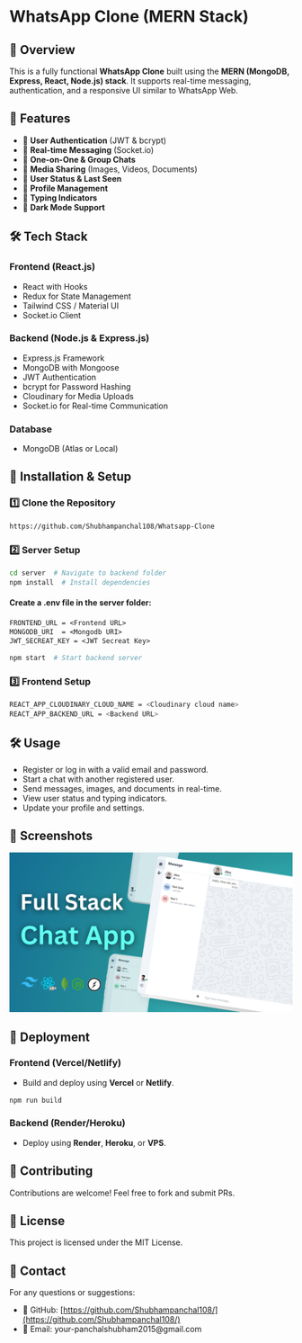 ﻿# WhatsApp Clone (MERN Stack)

## 📌 Overview

This is a fully functional **WhatsApp Clone** built using the **MERN (MongoDB, Express, React, Node.js) stack**. It supports real-time messaging, authentication, and a responsive UI similar to WhatsApp Web.

## 🚀 Features

- 🔹 **User Authentication** (JWT & bcrypt)
- 🔹 **Real-time Messaging** (Socket.io)
- 🔹 **One-on-One & Group Chats**
- 🔹 **Media Sharing** (Images, Videos, Documents)
- 🔹 **User Status & Last Seen**
- 🔹 **Profile Management**
- 🔹 **Typing Indicators**
- 🔹 **Dark Mode Support**

## 🛠️ Tech Stack

### **Frontend (React.js)**

- React with Hooks
- Redux for State Management
- Tailwind CSS / Material UI
- Socket.io Client

### **Backend (Node.js & Express.js)**

- Express.js Framework
- MongoDB with Mongoose
- JWT Authentication
- bcrypt for Password Hashing
- Cloudinary for Media Uploads
- Socket.io for Real-time Communication

### **Database**

- MongoDB (Atlas or Local)

## 🔧 Installation & Setup

### **1️⃣ Clone the Repository**

```bash
https://github.com/Shubhampanchal108/Whatsapp-Clone
```

### **2️⃣ Server Setup**

```bash
cd server  # Navigate to backend folder
npm install  # Install dependencies
```

#### **Create a .env file in the server folder:**

```
FRONTEND_URL = <Frontend URL>
MONGODB_URI  = <Mongodb URI>
JWT_SECREAT_KEY = <JWT Secreat Key>
```

```bash
npm start  # Start backend server
```

### **3️⃣ Frontend Setup**

```bash
REACT_APP_CLOUDINARY_CLOUD_NAME = <Cloudinary cloud name>
REACT_APP_BACKEND_URL = <Backend URL>
```

## 🛠️ Usage

- Register or log in with a valid email and password.
- Start a chat with another registered user.
- Send messages, images, and documents in real-time.
- View user status and typing indicators.
- Update your profile and settings.

## 📸 Screenshots

![Alt text](App.png?raw=true "Title")


## 🚀 Deployment

### **Frontend (Vercel/Netlify)**

- Build and deploy using **Vercel** or **Netlify**.

```bash
npm run build
```

### **Backend (Render/Heroku)**

- Deploy using **Render**, **Heroku**, or **VPS**.

## 🤝 Contributing

Contributions are welcome! Feel free to fork and submit PRs.

## 📜 License

This project is licensed under the MIT License.

## 📩 Contact

For any questions or suggestions:

- 🔗 GitHub: [https://github.com/Shubhampanchal108/](https://github.com/Shubhampanchal108/)
- 📧 Email: your-panchalshubham2015\@gmail.com

